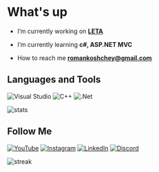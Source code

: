 #  What's up

- I’m currently working on **[LETA](https://github.com/Koshcher/LETA)**

- I’m currently learning **c#, ASP.NET MVC**

-  How to reach me **romankoshchey@gmail.com**

## Languages and Tools
![Visual Studio](https://img.shields.io/badge/-Vs-2c2c2c?style=for-the-badge&logo=visual-studio&logoColor=5C2D91)
![C++](https://img.shields.io/badge/-C++-2c2c2c?style=for-the-badge&logo=C%2b%2b&logoColor=6296CC)
![.Net](https://img.shields.io/badge/-Framework-2c2c2c?style=for-the-badge&logo=.net&logoColor=E5D3FF)

![stats](https://github-readme-stats.vercel.app/api/top-langs?username=koshcher&show_icons=true&locale=en&layout=compact&theme=onedark&text_color=8cb172)


## Follow Me
[![YouTube](https://img.shields.io/badge/-YouTube-2c2c2c?style=for-the-badge&logo=YouTube&logoColor=F76060)](https://www.youtube.com/channel/UC76gVI16vbdC1Bwa87bECyw)
[![Instagram](https://img.shields.io/badge/-Instagram-2c2c2c?style=for-the-badge&logo=instagram&logoColor=F754E2)](https://www.instagram.com/koshchey_sw/)
[![LinkedIn](https://img.shields.io/badge/-LinkedIn-2c2c2c?style=for-the-badge&logo=linkedin&logoColor=6296CC)](https://www.linkedin.com/in/roman-koshchey-0a7a03223/)
[![Discord](https://img.shields.io/badge/-Discord-2c2c2c?style=for-the-badge&logo=Discord&logoColor=6079F7)](https://discord.com/users/Koshcher#7607)

![streak](https://github-readme-streak-stats.herokuapp.com/?user=koshcher&theme=onedark)
